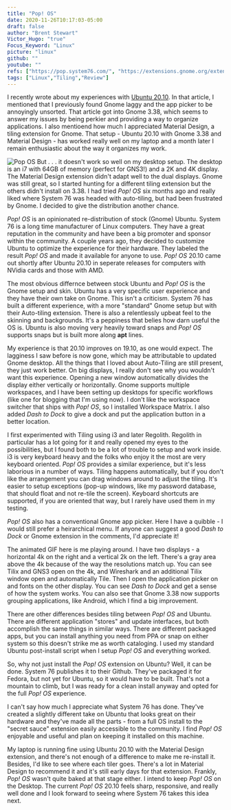 ```yaml
---
title: "Pop! OS"
date: 2020-11-26T10:17:03-05:00
draft: false
author: "Brent Stewart"
Victor_Hugo: "true"
Focus_Keyword: "Linux"
picture: "linux"
github: ""
youtube: ""
refs: ["https://pop.system76.com/", "https://extensions.gnome.org/extension/1485/workspace-matrix/", "https://extensions.gnome.org/extension/307/dash-to-dock/"]
tags: ["Linux","Tiling","Review"]
---
```

I recently wrote about my experiences with [Ubuntu 20.10](/posts/201024_ubuntu2010/).  In that article, I mentioned that I previously found Gnome laggy and the app picker to be annoyingly unsorted.  That article got into Gnome 3.38, which seems to answer my issues by being perkier and providing a way to organize applications.  I also mentioend how much I appreciated Material Design, a tiling extension for Gnome.  That setup - Ubuntu 20.10 with Gnome 3.38 and Material Design - has worked really well on my laptop and a month later I remain enthusiastic about the way it organizes my work.

![Pop OS](https://pop.system76.com/_nuxt/img/623f266-700.png#floatright) 
But . . . it doesn't work so well on my desktop setup.  The desktop is an i7 with 64GB of memory (perfect for GNS3!) and a 2K and 4K display.  The Material Design extension didn't adapt well to the dual displays.  Gnome was still great, so I started hunting for a different tiling extension but the others didn't install on 3.38.  I had tried _Pop! OS_ six months ago and really liked where System 76 was headed with auto-tiling, but had been frustrated by Gnome.  I decided to give the distribution another chance.

_Pop! OS_ is an opinionated re-distribution of stock (Gnome) Ubuntu.  System 76 is a long time manufacturer of Linux computers.  They have a great reputation in the community and have been a big promoter and sponsor within the community.  A couple years ago, they decided to customize Ubuntu to optimize the experience for their hardware.  They labeled the result _Pop! OS_ and made it available for anyone to use.  _Pop! OS_ 20.10 came out shortly after Ubuntu 20.10 in seperate releases for computers with NVidia cards and those with AMD.

The most obvious differnce between stock Ubuntu and _Pop! OS_ is the Gnome setup and skin.  Ubuntu has a very specific user experience and they have their own take on Gnome.  This isn't a criticism.  System 76 has built a different experience, with a more "standard" Gnome setup but with their Auto-tiling extension.  There is also a relentlessly upbeat feel to the skinning and backgrounds.  It's a peppiness that belies how darn useful the OS is.  Ubuntu is also moving very heavily toward snaps and _Pop! OS_ supports snaps but is built more along __apt__ lines.

My experience is that 20.10 improves on 19.10, as one would expect.  The lagginess I saw before is now gone, which may be attributable to updated Gnome desktop.  All the things that I loved about Auto-Tiling are still present, they just work better.  On big displays, I really don't see why you wouldn't want this experience.  Opening a new window automatically divides the display either vertically or horizontally.  Gnome supports multiple workspaces, and I have been setting up desktops for specific workflows (like one for blogging that I'm using now).  I don't like the workspace switcher that ships with _Pop! OS_, so I installed Workspace Matrix.  I also added _Dash to Dock_ to give a dock and put the application button in a better location.

I first experimented with Tiling using i3 and later Regolith.  Regolith in particular has a lot going for it and really opened my eyes to the possibilities, but I found both to be a lot of trouble to setup and work inside.  i3 is very keyboard heavy and the folks who enjoy it the most are very keyboard oriented.  _Pop! OS_ provides a similar experience, but it's less laborious in a number of ways.  Tiling happens automatically, but if you don't like the arrangement you can drag windows around to adjust the tiling.  It's easier to setup exceptions (pop-up windows, like my password database, that should float and not re-tile the screen).  Keyboard shortcuts are supported, if you are oriented that way, but I rarely have used them in my testing.

_Pop! OS_ also has a conventional Gnome app picker.  Here I have a quibble - I would still prefer a heirarchical menu.  If anyone can suggest a good _Dash to Dock_ or Gnome extension in the comments, I'd appreciate it!   

The animated GIF here is me playing around.  I have two displays - a horizontal 4k on the right and a vertical 2k on the left.  There's a gray area above the 4k because of the way the resolutions match up.  You can see Tilix and GNS3 open on the 4k, and Wireshark and an additional Tilix window open and automatically Tile.  Then I open the application picker on and fonts on the other display.  You can see _Dash to Dock_ and get a sense of how the system works.  You can also see that Gnome 3.38 now supports grouping applications, like Android, which I find a big improvement.

There are other differences besides tiling between _Pop! OS_ and Ubuntu.  There are different application "stores" and update interfaces, but both accomplish the same things in similar ways.  There are different packaged apps, but you can install anything you need from PPA or snap on either system so this doesn't strike me as worth cataloging.  I used my standard Ubuntu post-install script when I setup _Pop! OS_ and everything worked.

So, why not just install the _Pop! OS_ extension on Ubuntu?  Well, it can be done.  System 76 publishes it to their Github.  They've packaged it for Fedora, but not yet for Ubuntu, so it would have to be built.  That's not a mountain to climb, but I was ready for a clean install anyway and opted for the full _Pop! OS_ experience.

I can't say how much I appreciate what System 76 has done.  They've created a slightly different take on Ubuntu that looks great on their hardware and they've made all the parts - from a full OS install to the "secret sauce" extension easily accessible to the community.  I find _Pop! OS_ enjoyable and useful and plan on keeping it installed on this machine.

My laptop is running fine using Ubuntu 20.10 with the Material Design extension, and there's not enough of a difference to make me re-install it.   Besides, I'd like to see where each tiler goes.  There's a lot in Material Design to recommend it and it's still early days for that extension.  Frankly, _Pop! OS_ wasn't quite baked at that stage either.  I intend to keep _Pop! OS_ on the Desktop. The current _Pop! OS_ 20.10 feels sharp, responsive, and really well done and I look forward to seeing where System 76 takes this idea next.